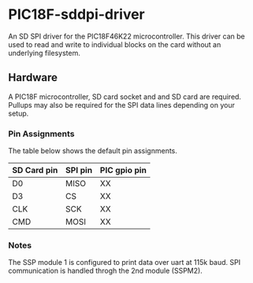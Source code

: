 # PIC18F-sddpi-driver
An SD SPI driver for the PIC18F46K22 microcontroller. This driver can be used to read and write to individual blocks on the card without an underlying filesystem.

## Hardware
A PIC18F microcontroller, SD card socket and and SD card are required. Pullups may also be required for the SPI data lines depending on your setup.

### Pin Assignments
The table below shows the default pin assignments.

| SD Card pin | SPI pin | PIC gpio pin |
|-------------|---------|--------------|
| D0          | MISO    | XX           |
| D3          | CS      | XX           |
| CLK         | SCK     | XX           |
| CMD         | MOSI    | XX           |

### Notes
The SSP module 1 is configured to print data over uart at 115k baud. SPI communication is handled throgh the 2nd module (SSPM2).
